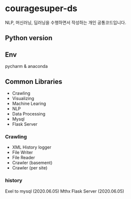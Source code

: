 # couragesuper-ds

NLP, 머신러닝, 딥러닝을 수행하면서 작성하는 개인 공통코드입니다.

## Python version

## Env
pycharm & anaconda 

## Common Libraries 
- Crawling
- Visualizing
- Machine Learing 
- NLP 
- Data Processing 
- Mysql
- Flask Server
 
### Crawling 
- XML History logger
- File Writer
- File Reader
- Crawler (basement)
- Crawler (per site)

### history
Exel to mysql (2020.06.05)
Mthx Flask Server (2020.06.05)






	
